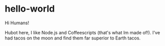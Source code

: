 hello-world
===========

Hi Humans!

Hubot here, I like Node.js and Coffeescripts (that's what Im made of!).
I've had tacos on the moon and find them far superior to Earth tacos.
